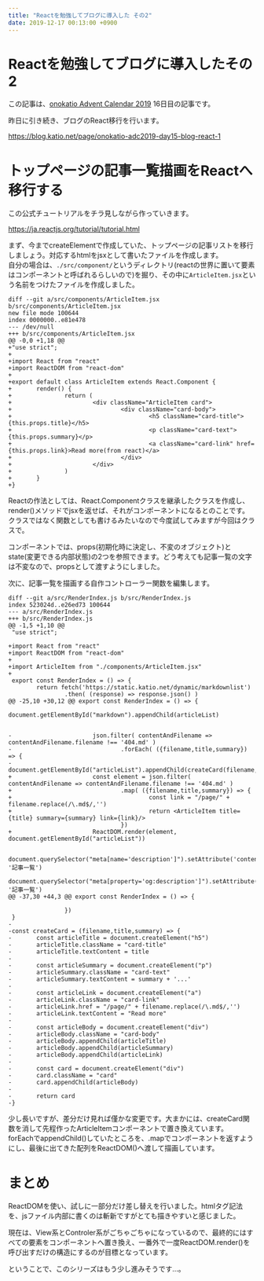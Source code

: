 ```yaml
---
title: "Reactを勉強してブログに導入した その2"
date: 2019-12-17 00:13:00 +0900
---
```


Reactを勉強してブログに導入したその2
===

この記事は、[onokatio Advent Calendar 2019](/adventcalendar/2019/onokatio) 16日目の記事です。

昨日に引き続き、ブログのReact移行を行います。

https://blog.katio.net/page/onokatio-adc2019-day15-blog-react-1

# トップページの記事一覧描画をReactへ移行する

この公式チュートリアルをチラ見しながら作っていきます。

https://ja.reactjs.org/tutorial/tutorial.html

まず、今までcreateElementで作成していた、トップページの記事リストを移行しましょう。対応するhtmlをjsxとして書いたファイルを作成します。  
自分の場合は、`./src/component/`というディレクトリ(reactの世界に置いて要素はコンポーネントと呼ばれるらしいので)を掘り、その中に`ArticleItem.jsx`という名前をつけたファイルを作成しました。

```jsx=
diff --git a/src/components/ArticleItem.jsx b/src/components/ArticleItem.jsx
new file mode 100644
index 0000000..e81e478
--- /dev/null
+++ b/src/components/ArticleItem.jsx
@@ -0,0 +1,18 @@
+"use strict";
+
+import React from "react"
+import ReactDOM from "react-dom"
+
+export default class ArticleItem extends React.Component {
+       render() {
+               return (
+                       <div className="ArticleItem card">
+                               <div className="card-body">
+                                       <h5 className="card-title">{this.props.title}</h5>
+                                       <p className="card-text">{this.props.summary}</p>
+                                       <a className="card-link" href={this.props.link}>Read more(from react)</a>
+                               </div>
+                       </div>
+               )
+       }
+}
```

Reactの作法としては、React.Componentクラスを継承したクラスを作成し、render()メソッドでjsxを返せば、それがコンポーネントになるとのことです。  
クラスではなく関数としても書けるみたいなので今度試してみますが今回はクラスで。

コンポーネントでは、props(初期化時に決定し、不変のオブジェクト)とstate(変更できる内部状態)の2つを参照できます。どう考えても記事一覧の文字は不変なので、propsとして渡すようにしました。

次に、記事一覧を描画する自作コントローラー関数を編集します。

```jsx=
diff --git a/src/RenderIndex.js b/src/RenderIndex.js
index 523024d..e26ed73 100644
--- a/src/RenderIndex.js
+++ b/src/RenderIndex.js
@@ -1,5 +1,10 @@
 "use strict";

+import React from "react"
+import ReactDOM from "react-dom"
+
+import ArticleItem from "./components/ArticleItem.jsx"
+
 export const RenderIndex = () => {
        return fetch('https://static.katio.net/dynamic/markdownlist')
                .then( (response) => response.json() )
@@ -25,10 +30,12 @@ export const RenderIndex = () => {
                        document.getElementById("markdown").appendChild(articleList)


-                       json.filter( contentAndFilename => contentAndFilename.filename !== '404.md' )
-                               .forEach( ({filename,title,summary}) => {
-                                       document.getElementById("articleList").appendChild(createCard(filename,title,summary))
+                       const element = json.filter( contentAndFilename => contentAndFilename.filename !== '404.md' )
+                               .map( ({filename,title,summary}) => {
+                                       const link = "/page/" + filename.replace(/\.md$/,'')
+                                       return <ArticleItem title={title} summary={summary} link={link}/>
                                })
+                       ReactDOM.render(element, document.getElementById("articleList"))

                        document.querySelector("meta[name='description']").setAttribute('content', '記事一覧')
                        document.querySelector("meta[property='og:description']").setAttribute('content', '記事一覧')
@@ -37,30 +44,3 @@ export const RenderIndex = () => {

                })
 }
-
-const createCard = (filename,title,summary) => {
-       const articleTitle = document.createElement("h5")
-       articleTitle.className = "card-title"
-       articleTitle.textContent = title
-
-       const articleSummary = document.createElement("p")
-       articleSummary.className = "card-text"
-       articleSummary.textContent = summary + '...'
-
-       const articleLink = document.createElement("a")
-       articleLink.className = "card-link"
-       articleLink.href = "/page/" + filename.replace(/\.md$/,'')
-       articleLink.textContent = "Read more"
-
-       const articleBody = document.createElement("div")
-       articleBody.className = "card-body"
-       articleBody.appendChild(articleTitle)
-       articleBody.appendChild(articleSummary)
-       articleBody.appendChild(articleLink)
-
-       const card = document.createElement("div")
-       card.className = "card"
-       card.appendChild(articleBody)
-
-       return card
-}
```

少し長いですが、差分だけ見れば僅かな変更です。大まかには、createCard関数を消して先程作ったArticleItemコンポーネントで置き換えています。  
forEachでappendChild()していたところを、.mapでコンポーネントを返すようにし、最後に出てきた配列をReactDOM()へ渡して描画しています。

# まとめ

ReactDOMを使い、試しに一部分だけ差し替えを行いました。htmlタグ記法を、jsファイル内部に書くのは斬新ですがとても描きやすいと感じました。

現在は、View系とControler系がごちゃごちゃになっているので、最終的にはすべての要素をコンポーネントへ置き換え、一番外で一度ReactDOM.render()を呼び出すだけの構造にするのが目標となっています。

ということで、このシリーズはもう少し進みそうです…。
